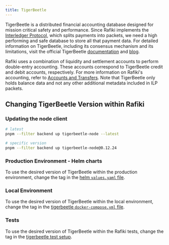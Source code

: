 ```yaml
---
title: TigerBeetle
---
```


TigerBeetle is a distributed financial accounting database designed for mission critical safety and performance. Since Rafiki implements the [Interledger Protocol](../../reference/glossary.md#interledger-protocol), which splits payments into packets, we need a high performing and safe database to store all that payment data. For detailed information on TigerBeetle, including its consensus mechanism and its limitations, visit the official TigerBeetle [documentation](https://docs.tigerbeetle.com/) and [blog](https://tigerbeetle.com/blog/).

Rafiki uses a combination of liquidity and settlement accounts to perform double-entry accounting. These accounts correspond to TigerBeetle credit and debit accounts, respectively. For more information on Rafiki's accounting, refer to [Accounts and Transfers](./accounts-and-transfers.md). Note that TigerBeetle only holds balance data and not any other additional metadata included in ILP packets.

## Changing TigerBeetle Version within Rafiki

### Updating the node client

```sh
# latest
pnpm --filter backend up tigerbeetle-node --latest

# specific version
pnpm --filter backend up tigerbeetle-node@0.12.24
```

### Production Environment - Helm charts

To use the desired version of TigerBeetle within the production environment, change the tag in the [helm `values.yaml` file](https://github.com/interledger/rafiki/blob/main/infrastructure/helm/tigerbeetle/values.yaml).

### Local Environment

To use the desired version of TigerBeetle within the local environment, change the tag in the [tigerbeetle `docker-compose.yml` file](https://github.com/interledger/rafiki/blob/main/localenv/tigerbeetle/docker-compose.yml).

### Tests

To use the desired version of TigerBeetle within the Rafiki tests, change the tag in the [tigerbeetle test setup](https://github.com/interledger/rafiki/blob/main/packages/backend/src/tests/tigerbeetle.ts).
